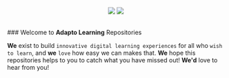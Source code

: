 <br />
<p align="center">
<img src="https://user-images.githubusercontent.com/13074740/188332070-41099ec0-7318-4544-bc47-fd77c7d0c9ee.png#gh-dark-mode-only">
<img src="https://user-images.githubusercontent.com/13074740/188332068-29843726-1f48-4480-9ff4-fd4b4c9d1a81.png#gh-light-mode-only">
</p>
<br />
### Welcome to <strong>Adapto Learning</strong> Repositories

<strong>We</strong> exist to build `innovative digital learning experiences` for all who `wish to learn`, and <strong>we</strong> `love` how easy we can makes that. <strong>We</strong> hope this repositories helps to you to catch what you have missed out! <strong>We'd</strong> love to hear from you!
